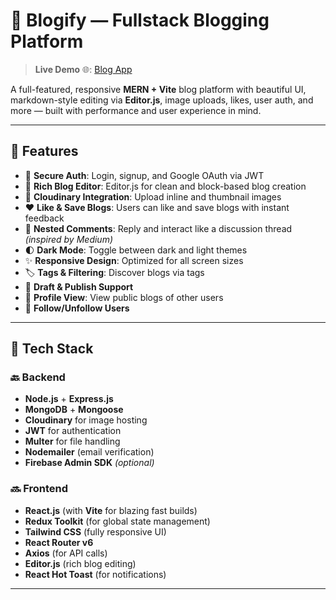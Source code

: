 # 📝 Blogify — Fullstack Blogging Platform

> **Live Demo** 🌐: [Blog App](https://blog-app-gw98.onrender.com)

A full-featured, responsive **MERN + Vite** blog platform with beautiful UI, markdown-style editing via **Editor.js**, image uploads, likes, user auth, and more — built with performance and user experience in mind.

---

## 🚀 Features

- 🔐 **Secure Auth**: Login, signup, and Google OAuth via JWT
- 📝 **Rich Blog Editor**: Editor.js for clean and block-based blog creation
- 📸 **Cloudinary Integration**: Upload inline and thumbnail images
- ❤️ **Like & Save Blogs**: Users can like and save blogs with instant feedback
- 💬 **Nested Comments**: Reply and interact like a discussion thread *(inspired by Medium)*
- 🌓 **Dark Mode**: Toggle between dark and light themes
- ✨ **Responsive Design**: Optimized for all screen sizes
- 🏷️ **Tags & Filtering**: Discover blogs via tags
- 📄 **Draft & Publish Support**
- 🔎 **Profile View**: View public blogs of other users
- 🔁 **Follow/Unfollow Users**

---

## 🧱 Tech Stack

### 🔙 Backend
- **Node.js** + **Express.js**
- **MongoDB** + **Mongoose**
- **Cloudinary** for image hosting
- **JWT** for authentication
- **Multer** for file handling
- **Nodemailer** (email verification)
- **Firebase Admin SDK** *(optional)*

### 🔜 Frontend
- **React.js** (with **Vite** for blazing fast builds)
- **Redux Toolkit** (for global state management)
- **Tailwind CSS** (fully responsive UI)
- **React Router v6**
- **Axios** (for API calls)
- **Editor.js** (rich blog editing)
- **React Hot Toast** (for notifications)

---



